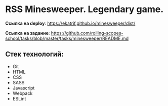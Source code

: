 # RSS Minesweeper. Legendary game.

**Ссылка на deploy**: https://ekatrif.github.io/minesweeper/dist/

**Ссылка на задание**: https://github.com/rolling-scopes-school/tasks/blob/master/tasks/minesweeper/README.md

## Стек технологий:

- Git
- HTML
- CSS
- SASS
- Javascript
- Webpack
- ESLint